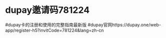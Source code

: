 # dupay邀请码781224
#dupay卡的注册和使用的完整指南最新版
#dupay官网https://dupay.one/web-app/register-h5?invitCode=781224&lang=zh-cn
